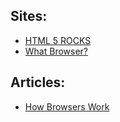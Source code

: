 ## Sites:
* [HTML 5 ROCKS](http://html5rocks.com/)
* [What Browser?](http://www.whatbrowser.org/zh-cn/)

## Articles:
* [How Browsers Work](http://www.html5rocks.com/en/tutorials/internals/howbrowserswork/)
